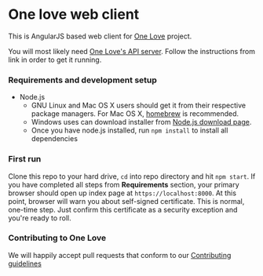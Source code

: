 One love web client
===================

This is AngularJS based web client for [One Love](https://one-love.github.io) project.

You will most likely need [One Love's API server](https://github.com/one-love/api).
Follow the instructions from link in order to get it running.

### Requirements and development setup

- Node.js
    - GNU Linux and Mac OS X users should get it from their respective package managers.
    For Mac OS X, [homebrew](brew.sh) is recommended.
    - Windows uses can download installer from [Node.js download page](http://nodejs.org/download/).
    - Once you have node.js installed, run `npm install` to install all dependencies

### First run

Clone this repo to your hard drive, `cd` into repo directory and hit `npm start`.
If you have completed all steps from __Requirements__ section, your primary browser
should open up index page at `https://localhost:8000`. At this point, browser will
warn you about self-signed certificate. This is normal, one-time step. Just confirm
this certificate as a security exception and you're ready to roll.

### Contributing to One Love

We will happily accept pull requests that conform to our [Contributing guidelines](CONTRIBUTING.md)
